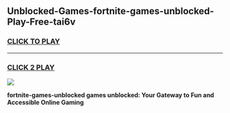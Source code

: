 
## Unblocked-Games-fortnite-games-unblocked-Play-Free-tai6v
<h3>
<a href="https://premium76.site?title=fortnite-games-unblocked&ref=18A">CLICK TO PLAY</a></h3>
<hr>

<h3>
<a href="https://premium76.site?title=fortnite-games-unblocked&ref=18A">CLICK 2 PLAY</a>
  
</h3>

<a href="https://premium76.site?title=fortnite-games-unblocked&ref=18A"><img src="https://clearcache.store/games.png"></a>


**fortnite-games-unblocked games unblocked: Your Gateway to Fun and Accessible Online Gaming**
